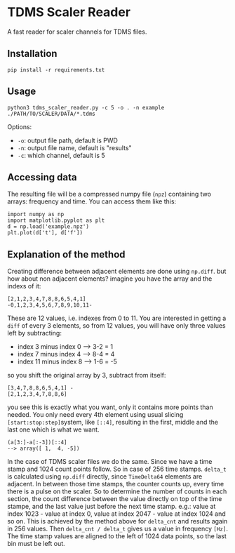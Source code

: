 # TDMS Scaler Reader

A fast reader for scaler channels for TDMS files.

## Installation

    pip install -r requirements.txt

## Usage

    python3 tdms_scaler_reader.py -c 5 -o . -n example ./PATH/TO/SCALER/DATA/*.tdms

Options:

* `-o`: output file path, default is PWD
* `-n`: output file name, default is "results"
* `-c`: which channel, default is 5

## Accessing data

The resulting file will be a compressed numpy file (`npz`) containing two arrays: frequency and time. You can access them like this:

    import numpy as np
    import matplotlib.pyplot as plt
    d = np.load('example.npz')
    plt.plot(d['t'], d['f'])


## Explanation of the method

Creating difference between adjacent elements are done using `np.diff`. but how about non adjacent elements?
imagine you have the array and the indexs of it:

```
[2,1,2,3,4,7,8,8,6,5,4,1]
-0,1,2,3,4,5,6,7,8,9,10,11-
```

These are 12 values, i.e. indexes from 0 to 11. You are interested in getting a `diff` of every 3 elements, so from 12 values, you will have only three values left by subtracting:

- index 3 minus index 0 --> 3-2 = 1
- index 7 minus index 4 --> 8-4 = 4
- index 11 minus index 8 --> 1-6 = -5

so you shift the original array by 3, subtract from itself:

```
[3,4,7,8,8,6,5,4,1] -
[2,1,2,3,4,7,8,8,6]
```

you see this is exactly what you want, only it contains more points than needed. You only need every 4th element using usual slicing `[start:stop:step]`system, like `[::4]`, resulting in the first, middle and the last one which is what we want.

```
(a[3:]-a[:-3])[::4]
--> array([ 1,  4, -5])
```

In the case of TDMS scaler files we do the same. Since we have a time stamp and 1024 count points follow. So in case of 256 time stamps. `delta_t` is calculated using `np.diff` directly, since `TimeDelta64` elements are adjacent. In between those time stamps, the counter counts up, every time there is a pulse on the scaler. So to determine the number of counts in each section, the count difference between the value directly on top of the time stampe, and the last value just before the next time stamp. e.g.: value at index 1023 - value at index 0, value at index 2047 - value at index 1024 and so on. This is achieved by the method above for `delta_cnt` and results again in 256 values. Then `delta_cnt / delta_t` gives us a value in frequency `[Hz]`. The time stamp values are aligned to the left of 1024 data points, so the last bin must be left out.
